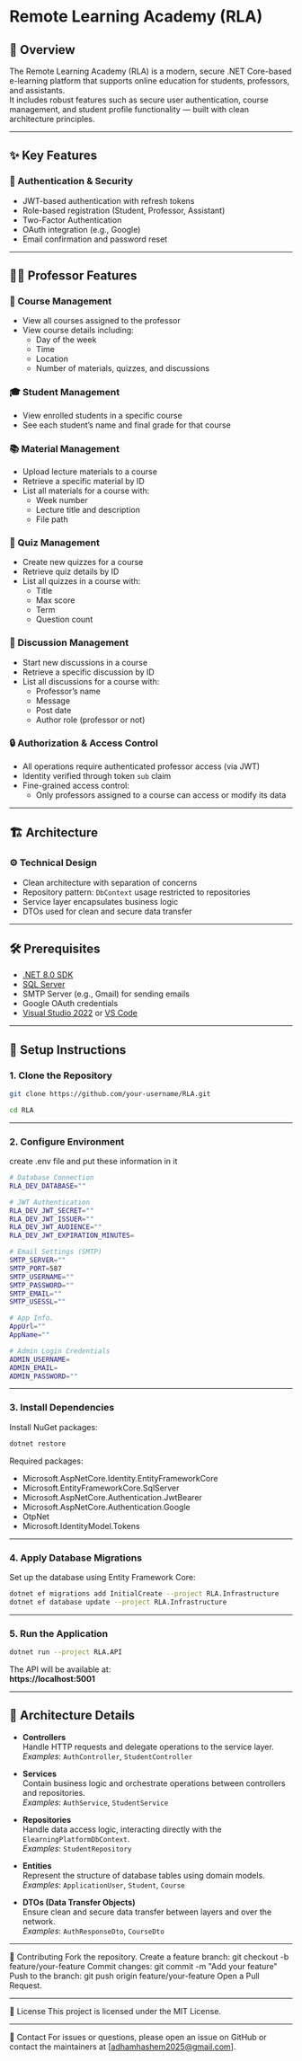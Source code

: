 # Remote Learning Academy (RLA)

## 📖 Overview

The Remote Learning Academy (RLA) is a modern, secure .NET Core-based e-learning platform that supports online education for students, professors, and assistants.  
It includes robust features such as secure user authentication, course management, and student profile functionality — built with clean architecture principles.

---

## ✨ Key Features

### 🔐 Authentication & Security
- JWT-based authentication with refresh tokens  
- Role-based registration (Student, Professor, Assistant)  
- Two-Factor Authentication 
- OAuth integration (e.g., Google)  
- Email confirmation and password reset  

---

## 👨‍🏫 Professor Features

### 📘 Course Management
- View all courses assigned to the professor  
- View course details including:
  - Day of the week
  - Time
  - Location
  - Number of materials, quizzes, and discussions  

### 🎓 Student Management
- View enrolled students in a specific course  
- See each student’s name and final grade for that course  

### 📚 Material Management
- Upload lecture materials to a course  
- Retrieve a specific material by ID  
- List all materials for a course with:
  - Week number  
  - Lecture title and description  
  - File path  

### 📝 Quiz Management
- Create new quizzes for a course  
- Retrieve quiz details by ID  
- List all quizzes in a course with:
  - Title  
  - Max score  
  - Term  
  - Question count  

### 💬 Discussion Management
- Start new discussions in a course  
- Retrieve a specific discussion by ID  
- List all discussions for a course with:
  - Professor’s name  
  - Message  
  - Post date  
  - Author role (professor or not)  

### 🔒 Authorization & Access Control
- All operations require authenticated professor access (via JWT)  
- Identity verified through token `sub` claim  
- Fine-grained access control:
  - Only professors assigned to a course can access or modify its data  

---

## 🏗️ Architecture

### ⚙️ Technical Design
- Clean architecture with separation of concerns  
- Repository pattern: `DbContext` usage restricted to repositories  
- Service layer encapsulates business logic  
- DTOs used for clean and secure data transfer  


---

## 🛠️ Prerequisites

- [.NET 8.0 SDK](https://dotnet.microsoft.com/download/dotnet/8.0)  
- [SQL Server](https://www.microsoft.com/en-us/sql-server)  
- SMTP Server (e.g., Gmail) for sending emails  
- Google OAuth credentials  
- [Visual Studio 2022](https://visualstudio.microsoft.com/) or [VS Code](https://code.visualstudio.com/)  

---

## 🚀 Setup Instructions

### 1. Clone the Repository

```bash
git clone https://github.com/your-username/RLA.git

```
```bash
cd RLA
```

---

### 2. Configure Environment

create .env file and put these information in it

```bash
# Database Connection
RLA_DEV_DATABASE=""

# JWT Authentication
RLA_DEV_JWT_SECRET=""
RLA_DEV_JWT_ISSUER=""
RLA_DEV_JWT_AUDIENCE=""
RLA_DEV_JWT_EXPIRATION_MINUTES=

# Email Settings (SMTP)
SMTP_SERVER=""
SMTP_PORT=587
SMTP_USERNAME=""
SMTP_PASSWORD=""
SMTP_EMAIL=""
SMTP_USESSL=""

# App Info.
AppUrl=""
AppName=""

# Admin Login Credentials
ADMIN_USERNAME=
ADMIN_EMAIL=
ADMIN_PASSWORD=""
```
---

### 3. Install Dependencies

Install NuGet packages:

```bash
dotnet restore
```

Required packages:
- Microsoft.AspNetCore.Identity.EntityFrameworkCore  
- Microsoft.EntityFrameworkCore.SqlServer  
- Microsoft.AspNetCore.Authentication.JwtBearer  
- Microsoft.AspNetCore.Authentication.Google  
- OtpNet  
- Microsoft.IdentityModel.Tokens  

---

### 4. Apply Database Migrations

Set up the database using Entity Framework Core:

```bash
dotnet ef migrations add InitialCreate --project RLA.Infrastructure
dotnet ef database update --project RLA.Infrastructure
```

---

### 5. Run the Application

```bash
dotnet run --project RLA.API
```

The API will be available at:  
**https://localhost:5001**

---

## 🧩 Architecture Details

- **Controllers**  
  Handle HTTP requests and delegate operations to the service layer.  
  _Examples_: `AuthController`, `StudentController`

- **Services**  
  Contain business logic and orchestrate operations between controllers and repositories.  
  _Examples_: `AuthService`, `StudentService`

- **Repositories**  
  Handle data access logic, interacting directly with the `ElearningPlatformDbContext`.  
  _Examples_: `StudentRepository`

- **Entities**  
  Represent the structure of database tables using domain models.  
  _Examples_: `ApplicationUser`, `Student`, `Course`

- **DTOs (Data Transfer Objects)**  
  Ensure clean and secure data transfer between layers and over the network.  
  _Examples_: `AuthResponseDto`, `CourseDto`

---

🤝 Contributing
Fork the repository.
Create a feature branch: git checkout -b feature/your-feature
Commit changes: git commit -m "Add your feature"
Push to the branch: git push origin feature/your-feature
Open a Pull Request.

---

📜 License
This project is licensed under the MIT License.

---

📧 Contact
For issues or questions, please open an issue on GitHub or contact the maintainers at [adhamhashem2025@gmail.com].
